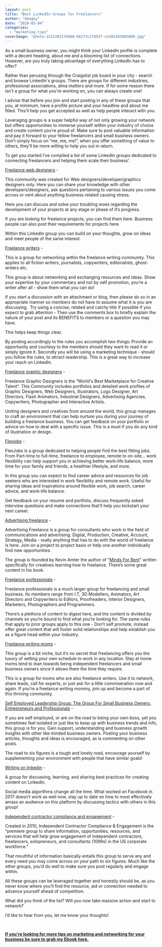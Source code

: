 ```yaml
---
layout: post
title: "Best LinkedIn Groups for Freelancers"
author: "kbagoy"
date: "2020-03-04"
categories: 
  - "marketing-tips"
coverImage: "photo-1522202176988-66273c2fd55f-e1583343085600.jpg"
---
```


As a small business owner, you might think your LinkedIn profile is complete with a decent heading, about me and a blooming list of connections. However, are you truly taking advantage of everything LinkedIn has to offer?

Rather than perusing through the Craigslist job board in your city - search and browse LinkedIn's groups. There are groups for different industries, professional associations, alma matters and more. If for some reason there isn't a group for what you're working on, you can always create one! 

I advise that before you join and start posting in any of these groups that you, at minimum, have a profile picture and your headline and about me filled. This’ll help you get accepted as well as help people interact with you.

Leveraging groups is a super helpful way of not only growing your network but offers opportunities to immerse yourself within your industry of choice and create content you’re proud of. Make sure to post valuable information and pay it forward to your fellow freelancers and small business owners. Don’t simply focus on “me, me, me!”, when you offer something of value to others, they’ll be more willing to help you out in return.

To get you started I’ve compiled a list of some LinkedIn groups dedicated to connecting freelancers and helping them scale their business’.

[Freelance web designers](https://www.linkedin.com/groups/1254407/) - 

This community was created for Web designers/developer/graphics designers only. Here you can share your knowledge with other developers/designers, ask questions pertaining to various issues you come across or vent about anything business related causing stress.

Here you can discuss and solve your troubling woes regarding the development of your projects at any stage or phase of it’s progress.

If you are looking for freelance projects, you can find them here. Business people can also post their requirements for projects here. 

Within this LinkedIn group you can build on your thoughts, grow on ideas and meet people of the same interest. 

[Freelance writers](https://www.linkedin.com/groups/101577/) \- 

This is a group for networking within the freelance writing community. This applies to all fiction writers, journalists, copywriters, editorialists, ghost-writers etc. 

This group is about networking and exchanging resources and ideas. Show your expertise by your commentary and not by self promotion, you’re a writer after all - show them what you can do!

If you start a discussion with an attachment or blog, then please do so in an appropriate manner so members do not have to assume what it is you are discussing.  Try using a concise, related and catchy title if possible if you expect to grab attention - Then use the comments box to briefly explain the nature of your post and its BENEFITS to members or a question you may have.

This helps keep things clear.

By posting accordingly to the rules you accomplish two things: Provide an opportunity and courtesy to the members should they want to read it or simply ignore it. Secondly you will be using a marketing technique - should you follow the rules, to attract readership. This is a great way to increase your reach on LinkedIn. 

[Freelance graphic designers](https://www.linkedin.com/groups/2037352/) - 

Freelance Graphic Designers is the “World's Best Marketplace for Creative Talent”. This Community includes portfolios and detailed work profiles of Graphic Designers, Web Designers, Illustrators, Logo Designer, Art Directors, Flash Animators, Industrial Designers, Advertising Agencies, Copywriters, Photographer and Interactive Artists.

Uniting designers and creatives from around the world, this group manages to craft an environment that can help nurture you during your journey of building a freelance business. You can get feedback on your portfolio or advice on how to deal with a specific issue. This is a must if you do any kind of illustration or design.

[Flexjobs](https://www.linkedin.com/groups/1498597/) \- 

FlexJobs is a group dedicated to helping people find the best fitting jobs. From Part-time to full-time, freelance to employee, remote to on-site... work flexibility can help support you in achieving better work-life balance, more time for your family and friends, a healthier lifestyle, and more. 

In this group you can expect to find career advice and resources for job seekers who are interested in work flexibility and remote work. Useful for sharing ideas and inspirations around flexible work, job search, career advice, and work-life balance. 

Get feedback on your resume and portfolio, discuss frequently asked interview questions and make connections that’ll help you kickstart your next career. 

[Advertising freelance](https://www.linkedin.com/groups/75040/) - 

Advertising Freelance is a group for consultants who work in the field of communications and advertising. Digital, Production, Creative, Account, Strategy, Media - really anything that has to do with the world of freelance is here. Join on a project to project basis or help one another individually find new opportunities.

The group is founded by Kevin Amter the author of "[Minds For Rent](http://www.mindsforrent.com)" written specifically for creatives learning how to freelance. There’s some great content in his book.

[Freelance professionals](https://www.linkedin.com/groups/153760/) - 

Freelance professionals is a much larger group for freelancing and small business. Its members range from I.T, 3D Modellers, Animators, Art Directors and Copywriters to Editors, Proofreaders, Interior Designers, Marketers, Photographers and Programmers.

There’s a plethora of content to digest here, and the content is divided by channels so you’re bound to find what you’re looking for. The same rules that apply to prior groups apply to this one - Don’t self promote, instead offer great content that will foster solid relationships and help establish you as a figure head within your industry.

[Freelance writing moms](https://www.linkedin.com/groups/69432/) \- 

This group is a bit niche, but it’s no secret that freelancing offers you the luxury of setting your own schedule to work in any location. Stay at home moms tend to lean towards being independent freelancers and small business owners since it allows them the time they require. 

This is a group for moms who are also freelance writers. Use it to network, share leads, call for experts, or just ask for a little commiseration now and again. If you’re a freelance writing mommy, join up and become a part of this thriving community.

[Self Employed Leadership Group: The Group For Small Business Owners, Entrepreneurs and Professionals](https://www.linkedin.com/groups/12034452/) - 

If you are self employed, or are on the road to being your own boss, yet you sometimes feel isolated or just like to keep up with business trends and info, this group is for you. Gain support, understanding and business growth insights with other like minded business owners. Posting your business articles, thoughts and ideas is encouraged, as is commenting on other posts.

The road to six figures is a tough and lonely road, encourage yourself by supplementing your environment with people that have similar goals!

[Writing on linkedin](https://www.linkedin.com/groups/6628332/) \- 

A group for discussing, learning, and sharing best practices for creating content on LinkedIn.

Social media algorithms change all the time. What worked on Facebook in 2017 doesn’t work as well now, stay up to date on how to most effectively amass an audience on this platform by discussing tactics with others in this group!

[Independent contractor compliance and engagement](https://www.linkedin.com/groups/3033197/) \- 

Created in 2010, Independent Contractor Compliance & Engagement is the “premiere group to share information, opportunities, resources, and services that will help grow engagement of independent contractors, freelancers, solopreneurs, and consultants (1099s) in the US corporate workforce.”

That mouthful of information basically entails this group to serve any and every need you may come across on your path to six figures. Much like the other groups, you’d do well to make sure you post regularly and engage within. 

All these groups can be leveraged together and honestly should be, as you never know where you’ll find the resource, aid or connection needed to advance yourself ahead of competition. 

What did you think of the list? Will you now take massive action and start to network? 

I’d like to hear from you, let me know your thoughts!

 

[**If you're looking for more tips on marketing and networking for your business be sure to grab my Ebook here.**](https://go.katebagoy.com/ebook)
